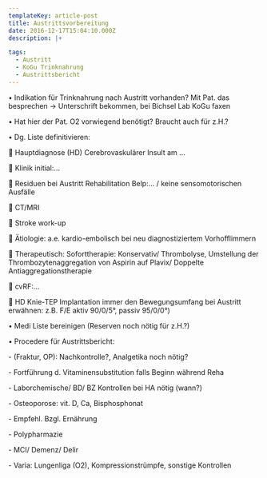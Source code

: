 ```yaml
---
templateKey: article-post
title: Austrittsvorbereitung
date: 2016-12-17T15:04:10.000Z
description: |+

tags:
  - Austritt
  - KoGu Trinknahrung
  - Austrittsbericht
---
```

•	Indikation für Trinknahrung nach Austritt vorhanden? Mit Pat. das besprechen -> Unterschrift bekommen, bei Bichsel Lab KoGu faxen

•	Hat hier der Pat. O2 vorwiegend benötigt? Braucht auch für z.H.?

•	Dg. Liste definitivieren:

	Hauptdiagnose (HD) Cerebrovaskulärer Insult am …

	Klinik initial:…

	Residuen bei Austritt Rehabilitation Belp:… / keine sensomotorischen Ausfälle 

	CT/MRI

	Stroke work-up

	Ätiologie: a.e. kardio-embolisch bei neu diagnostiziertem Vorhofflimmern

	Therapeutisch: Soforttherapie: Konservativ/ Thrombolyse, Umstellung der Thrombozytenaggregation von Aspirin auf Plavix/ Doppelte Antiaggregationstherapie 

	cvRF:…

	HD Knie-TEP Implantation immer den Bewegungsumfang bei Austritt erwähnen: z.B. F/E aktiv 90/0/5°, passiv 95/0/0°)

•	Medi Liste bereinigen (Reserven noch nötig für z.H.?)

•	Procedere für Austrittsbericht:

\-	(Fraktur, OP): Nachkontrolle?, Analgetika noch nötig?

\-	Fortführung d. Vitaminensubstitution falls Beginn während Reha

\-	Laborchemische/ BD/ BZ Kontrollen bei HA nötig (wann?)

\-	Osteoporose: vit. D, Ca, Bisphosphonat

\-	Empfehl. Bzgl. Ernährung

\-	Polypharmazie

\-	MCI/ Demenz/ Delir

\-	Varia: Lungenliga (O2), Kompressionstrümpfe, sonstige Kontrollen
